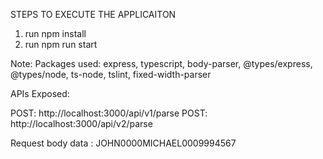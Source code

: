 STEPS TO EXECUTE THE APPLICAITON
1. run npm install
2. run npm run start 

Note:
Packages used: express, typescript, body-parser, @types/express, @types/node, ts-node, tslint, fixed-width-parser


APIs Exposed:

POST: http://localhost:3000/api/v1/parse 
POST: http://localhost:3000/api/v2/parse


Request body data :
JOHN0000MICHAEL0009994567
